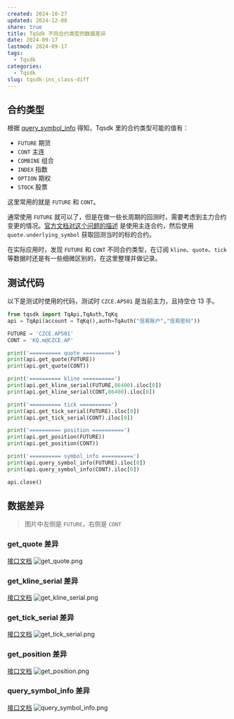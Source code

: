 ```yaml
---
created: 2024-10-27
updated: 2024-12-08
share: true
title: TqSdk 不同合约类型的数据差异
date: 2024-09-17
lastmod: 2024-09-17
tags:
  - Tqsdk
categories:
  - Tqsdk
slug: tqsdk-ins_class-diff
---
```


## 合约类型

根据 [query_symbol_info](https://doc.shinnytech.com/tqsdk/latest/reference/tqsdk.api.html#tqsdk.TqApi.query_symbol_info) 得知，Tqsdk 里的合约类型可能的值有：

- `FUTURE` 期货
- `CONT` 主连
- `COMBINE` 组合
- `INDEX` 指数
- `OPTION` 期权
- `STOCK` 股票

这里常用的就是 `FUTURE` 和 `CONT`。

通常使用 `FUTURE` 就可以了，但是在做一些长周期的回测时，需要考虑到主力合约变更的情况。[官方文档对这个问题的描述](https://doc.shinnytech.com/tqsdk/latest/usage/backtest.html#backtest-underlying-symbol) 是使用主连合约，然后使用 `quote.underlying_symbol` 获取回测当时的标的合约。

在实际应用时，发现 `FUTURE` 和 `CONT` 不同合约类型，在订阅 `kline`、`quote`、`tick` 等数据时还是有一些细微区别的，在这里整理并做记录。

## 测试代码

以下是测试时使用的代码，测试时 `CZCE.AP501` 是当前主力，且持空仓 13 手。

```python
from tqsdk import TqApi,TqAuth,TqKq
api = TqApi(account = TqKq(),auth=TqAuth("信易账户","信易密码"))

FUTURE = 'CZCE.AP501'
CONT = 'KQ.m@CZCE.AP'

print('========== quote ==========')
print(api.get_quote(FUTURE))
print(api.get_quote(CONT))

print('========== kline ==========')
print(api.get_kline_serial(FUTURE,86400).iloc[0])
print(api.get_kline_serial(CONT,86400).iloc[0])

print('========== tick ==========')
print(api.get_tick_serial(FUTURE).iloc[0])
print(api.get_tick_serial(CONT).iloc[0])

print('========== position ==========')
print(api.get_position(FUTURE))
print(api.get_position(CONT))

print('========== symbol_info ==========')
print(api.query_symbol_info(FUTURE).iloc[0])
print(api.query_symbol_info(CONT).iloc[0])

api.close()
```

## 数据差异

> 图片中左侧是 `FUTURE`，右侧是 `CONT`

### get_quote 差异

[接口文档](https://doc.shinnytech.com/tqsdk/latest/reference/tqsdk.api.html#tqsdk.TqApi.get_quote)
![get_quote.png](https://img.mlosun.com/images/2024/202409180013108.png)

### get_kline_serial 差异

[接口文档](https://doc.shinnytech.com/tqsdk/latest/reference/tqsdk.api.html#tqsdk.TqApi.get_kline_serial)
![get_kline_serial.png](https://img.mlosun.com/images/2024/202409180014884.png)

### get_tick_serial 差异

[接口文档](https://doc.shinnytech.com/tqsdk/latest/reference/tqsdk.api.html#tqsdk.TqApi.get_tick_serial)
![get_tick_serial.png](https://img.mlosun.com/images/2024/202409180016177.png)

### get_position 差异

[接口文档](https://doc.shinnytech.com/tqsdk/latest/reference/tqsdk.api.html#tqsdk.TqApi.get_position)
![get_position.png](https://img.mlosun.com/images/2024/202409180016765.png)

### query_symbol_info 差异

[接口文档](https://doc.shinnytech.com/tqsdk/latest/reference/tqsdk.api.html#tqsdk.TqApi.query_symbol_info)
![query_symbol_info.png](https://img.mlosun.com/images/2024/202409180016429.png)
